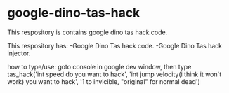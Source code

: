 # google-dino-tas-hack
This respository is contains google dino tas hack code.

This respository has:
  -Google Dino Tas hack code.
  -Google Dino Tas hack injector.


how to type/use:
goto console in google dev window, then type tas_hack('int speed do you want to hack', 'int jump velocity(i think it won't work) you want to hack', '1 to invicible, "original" for normal dead')
